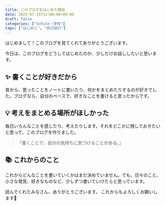 ```yaml
---
title: このブログをはじめた理由
date: 2025-07-15T12:00:00+09:00
draft: false
categories: ["Schule・学校"]
tags: ["はじめに", "自己紹介"]
---
```

はじめまして！このブログを見てくれてありがとうございます。

今日は、このブログをどうしてはじめたのか、少しだけお話ししたいと思います。

## ✨ 書くことが好きだから

昔から、思ったことをノートに書いたり、何かをまとめたりするのが好きでした。ブログなら、自分のペースで、好きなことを書けると思ったからです。

## 💡 考えをまとめる場所がほしかった

毎日いろんなことを感じたり、考えたりします。それをどこかに残しておきたいと思って、このブログを作りました。

> 「書くことで、自分の気持ちに気づけることがある。」

## 📚 これからのこと

これからどんなことを書いていくかはまだ決めていません。でも、日々のこと、小さな発見、好きなものなど、少しずつ書いていけたらと思っています。

読んでくれたみなさん、ありがとうございます。
これからもよろしくお願いします🌷
